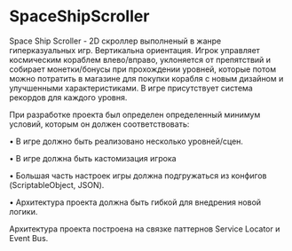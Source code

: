 # SpaceShipScroller
Space Ship Scroller - 2D скроллер выполненый в жанре гиперказуальных игр. Вертикальна ориентация. Игрок управляет космическим кораблем влево/вправо, уклоняется от препятствий и собирает монетки/бонусы при прохождении уровней, которые потом можно потратить в магазине для покупки корабля с новым дизайном и улучшенными характеристиками. В игре присутствует система рекордов для каждого уровня.

При разработке проекта был определен определенный минимум условий, которым он должен соответствовать:

•	В игре должно быть реализовано несколько уровней/сцен.

•	В игре должна быть кастомизация игрока

•	Большая часть настроек игры должна подгружаться из конфигов (ScriptableObject, JSON).

•	Архитектура проекта должна быть гибкой для внедрения новой логики.


Архитектура проекта построена на связке паттернов Service Locator и Event Bus. 

